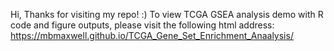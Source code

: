 Hi, Thanks for visiting my repo! :) To view TCGA GSEA analysis demo with R code and figure outputs, please visit the following html address: https://mbmaxwell.github.io/TCGA_Gene_Set_Enrichment_Anaalysis/

